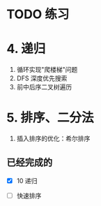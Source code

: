 # TODO 练习

# 4. 递归
1. 循环实现"爬楼梯"问题
2. DFS 深度优先搜索
3. 前中后序二叉树遍历

# 5. 排序、二分法
1. 插入排序的优化：希尔排序

## 已经完成的
- [X] 10 递归 
- [ ] 快速排序
    